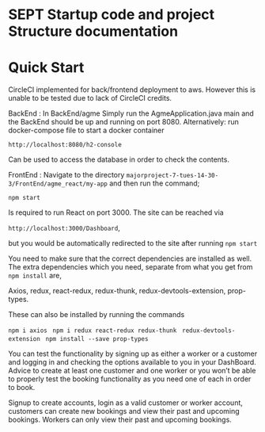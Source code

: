 # SEPT Startup code and  project Structure documentation 

# Quick Start
CircleCI implemented for back/frontend deployment to aws.
However this is unable to be tested due to lack of CircleCI credits.

BackEnd : 
In BackEnd/agme
Simply run the AgmeApplication.java main and the BackEnd should be up and running on port 8080.
Alternatively: run docker-compose file to start a docker container

` http://localhost:8080/h2-console `

Can be used to access the database in order to check the contents.

FrontEnd :
Navigate to the directory ` majorproject-7-tues-14-30-3/FrontEnd/agme_react/my-app ` and then run the command;

`npm start` 

Is required to run React on port 3000. The site can be reached via 

`http://localhost:3000/Dashboard`,  

but you would be automatically redirected to the site after running `npm start`

You need to make sure that the correct dependencies are installed as well. The extra dependencies which you need, separate from what you get from `npm install` are,

Axios, redux, react-redux, redux-thunk, redux-devtools-extension, prop-types.

These can also be installed by running the commands

` npm i axios `
` npm i redux react-redux redux-thunk`
` redux-devtools-extension`
` npm install --save prop-types`

You can test the functionality by signing up as either a worker or a customer and logging in and checking the options available to you in your DashBoard. Advice to create at least one customer and one worker or you won’t be able to properly test the booking functionality as you need one of each in order to book.

Signup to create accounts, login as a valid customer or worker account, customers can create new bookings and view their past and upcoming bookings. Workers can only view their past and upcoming bookings.
